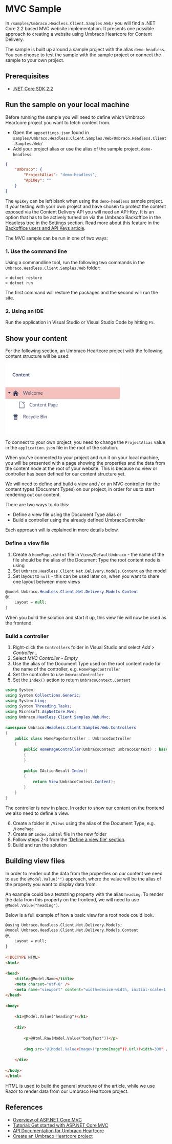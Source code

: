 # MVC Sample

In `/samples/Umbraco.Headless.Client.Samples.Web/` you will find a .NET Core 2.2 based MVC website implementation. It presents one possible approach to creating a website using Umbraco Heartcore for Content Delivery.

The sample is built up around a sample project with the alias `demo-headless`. You can choose to test the sample with the sample project or connect the sample to your own project.

## Prerequisites

- [.NET Core SDK 2.2](https://dotnet.microsoft.com/download/dotnet-core/2.2)

## Run the sample on your local machine

Before running the sample you will need to define which Umbraco Heartcore project you want to fetch content from.

- Open the `appsettings.json` found in `samples/Umbraco.Headless.Client.Samples.Web/Umbraco.Headless.Client.Samples.Web/`
- Add your project alias or use the alias of the sample project, `demo-headless`

```json
{
    "Umbraco": {
        "ProjectAlias": "demo-headless",
        "ApiKey": ""
    }
}
```

The `ApiKey` can be left blank when using the `demo-headless` sample project. If your testing with your own project and have chosen to protect the content exposed via the Content Delivery API you will need an API-Key. It is an option that has to be actively turned on via the Umbraco Backoffice in the Headless tree in the Settings section. Read more about this feature in the [Backoffice users and API Keys article](../../../Getting-Started-Cloud/Backoffice-Users-and-API-Keys).

The MVC sample can be run in one of two ways:

### 1. Use the command line

Using a commandline tool, run the following two commands in the `Umbraco.Headless.Client.Samples.Web` folder:

```
> dotnet restore
> dotnet run
```

The first command will restore the packages and the second will run the site.

### 2. Using an IDE

Run the application in Visual Studio or Visual Studio Code by hitting `F5`.

## Show your content

For the following section, an Umbraco  Heartcore project with the following content structure will be used:

![Content structure](images/content-structure.png)

To connect to your own project, you need to change the `ProjectAlias` value in the `application.json` file in the root of the solution.

When you've connected to your project and run it on your local machine, you will be presented with a page showing the properties and the data from the content node at the root of your website. This is because no view or controller has been defined for our content structure yet.

We will need to define and build a view and / or an MVC controller for the content types (Document Types) on our project, in order for us to start rendering out our content.

There are two ways to do this: 

- Define a view file using the Document Type alias or 
- Build a controller using the already defined UmbracoController

Each approach will is explained in more details below.

### Define a view file

1. Create a `homePage.cshtml` file in `Views/DefaultUmbraco` - the name of the file should be the alias of the Document Type the root content node is using
2. Set `Umbraco.Headless.Client.Net.Delivery.Models.Content` as the model
3. Set layout to `null` - this can be used later on, when you want to share one layout between more views

```csharp
@model Umbraco.Headless.Client.Net.Delivery.Models.Content
@{
    Layout = null;
}
```

When you build the solution and start it up, this view file will now be used as the frontend.

### Build a controller

1. Right-click the `Controllers` folder in Visual Studio and select *Add > Controller...*
2. Select *MVC Controller - Empty*
3. Use the alias of the Document Type used on the root content node for the name of the controller, e.g. `HomePageController`
4. Set the controller to use `UmbracoController` 
5. Set the `Index()` action to return `UmbracoContext.Content`

```csharp
using System;
using System.Collections.Generic;
using System.Linq;
using System.Threading.Tasks;
using Microsoft.AspNetCore.Mvc;
using Umbraco.Headless.Client.Samples.Web.Mvc;

namespace Umbraco.Headless.Client.Samples.Web.Controllers
{
    public class HomePageController : UmbracoController
    {
        public HomePageController(UmbracoContext umbracoContext) : base(umbracoContext)
        {
        }

        public IActionResult Index()
        {
            return View(UmbracoContext.Content);
        }
    }
}
```

The controller is now in place. In order to show our content on the frontend we also need to define a view.

6. Create a folder in `/Views` using the alias of the Document Type, e.g. `/HomePage`
7. Create an `Index.cshtml` file in the new folder
8. Follow steps 2-3 from the ['Define a view file' section](#define-a-view-file).
9. Build and run the solution

## Building view files

In order to render out the data from the properties on our content we need to use the `@Model.Value("")` approach, where the value will be the alias of the property you want to display data from. 

An example could be a textstring property with the alias `heading`. To render the data from this property on the frontend, we will need to use `@Model.Value("heading")`.

Below is a full example of how a basic view for a root node could look.

```html
@using Umbraco.Headless.Client.Net.Delivery.Models;
@model Umbraco.Headless.Client.Net.Delivery.Models.Content
@{
    Layout = null;
}

<!DOCTYPE HTML>
<html>

<head>
    <title>@Model.Name</title>
    <meta charset="utf-8" />
    <meta name="viewport" content="width=device-width, initial-scale=1, user-scalable=no" />
</head>

<body>

    <h1>@Model.Value("heading")</h1>

    <div>

        <p>@Html.Raw(Model.Value("bodyText"))</p>

        <img src="@(Model.Value<Image>("promoImage")?.Url)?width=300" />

    </div>

</body>
</html>
```

HTML is used to build the general structure of the article, while we use Razor to render data from our Umbraco Heartcore project.

## References

- [Overview of ASP.NET Core MVC](https://docs.microsoft.com/en-us/aspnet/core/mvc/overview?view=aspnetcore-2.2)
- [Tutorial: Get started with ASP.NET Core MVC](https://docs.microsoft.com/en-gb/aspnet/core/tutorials/first-mvc-app/start-mvc?view=aspnetcore-2.2&tabs=visual-studio)
- [API Documentation for Umbraco Heartcore](../../../API-Documentation)
- [Create an Umbraco Heartcore project](../../../Getting-Started-Cloud/Creating-a-Heartcore-project)
